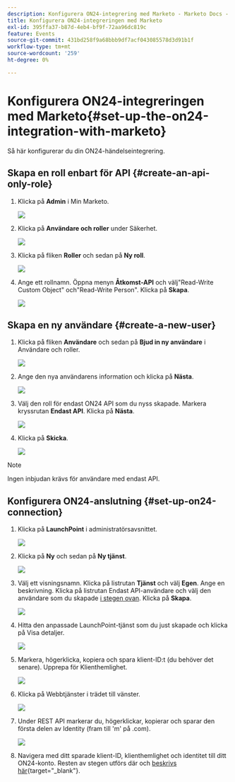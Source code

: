 ```yaml
---
description: Konfigurera ON24-integrering med Marketo - Marketo Docs - produktdokumentation
title: Konfigurera ON24-integreringen med Marketo
exl-id: 395ffa37-b87d-4eb4-bf9f-72aa96dc819c
feature: Events
source-git-commit: 431bd258f9a68bbb9df7acf043085578d3d91b1f
workflow-type: tm+mt
source-wordcount: '259'
ht-degree: 0%

---
```


# Konfigurera ON24-integreringen med Marketo{#set-up-the-on24-integration-with-marketo}

Så här konfigurerar du din ON24-händelseintegrering.

## Skapa en roll enbart för API {#create-an-api-only-role}

1. Klicka på **Admin** i Min Marketo.

   ![](assets/set-up-the-on24-integration-with-marketo-1.png)

1. Klicka på **Användare och roller** under Säkerhet.

   ![](assets/set-up-the-on24-integration-with-marketo-2.png)

1. Klicka på fliken **Roller** och sedan på **Ny roll**.

   ![](assets/set-up-the-on24-integration-with-marketo-3.png)

1. Ange ett rollnamn. Öppna menyn **Åtkomst-API** och välj&quot;Read-Write Custom Object&quot; och&quot;Read-Write Person&quot;. Klicka på **Skapa**.

   ![](assets/set-up-the-on24-integration-with-marketo-4.png)

## Skapa en ny användare {#create-a-new-user}

1. Klicka på fliken **Användare** och sedan på **Bjud in ny användare** i Användare och roller.

   ![](assets/set-up-the-on24-integration-with-marketo-5.png)

1. Ange den nya användarens information och klicka på **Nästa**.

   ![](assets/set-up-the-on24-integration-with-marketo-6.png)

1. Välj den roll för endast ON24 API som du nyss skapade. Markera kryssrutan **Endast API**. Klicka på **Nästa**.

   ![](assets/set-up-the-on24-integration-with-marketo-7.png)

1. Klicka på **Skicka**.

   ![](assets/set-up-the-on24-integration-with-marketo-8.png)

>[!NOTE]
>
>Ingen inbjudan krävs för användare med endast API.

## Konfigurera ON24-anslutning {#set-up-on24-connection}

1. Klicka på **LaunchPoint** i administratörsavsnittet.

   ![](assets/set-up-the-on24-integration-with-marketo-9.png)

1. Klicka på **Ny** och sedan på **Ny tjänst**.

   ![](assets/set-up-the-on24-integration-with-marketo-10.png)

1. Välj ett visningsnamn. Klicka på listrutan **Tjänst** och välj **Egen**. Ange en beskrivning. Klicka på listrutan Endast API-användare och välj den användare som du skapade [ i stegen ovan](#create-a-new-user). Klicka på **Skapa**.

   ![](assets/set-up-the-on24-integration-with-marketo-11.png)

1. Hitta den anpassade LaunchPoint-tjänst som du just skapade och klicka på Visa detaljer.

   ![](assets/set-up-the-on24-integration-with-marketo-12.png)

1. Markera, högerklicka, kopiera och spara klient-ID:t (du behöver det senare). Upprepa för Klienthemlighet.

   ![](assets/set-up-the-on24-integration-with-marketo-13.png)

1. Klicka på Webbtjänster i trädet till vänster.

   ![](assets/set-up-the-on24-integration-with-marketo-14.png)

1. Under REST API markerar du, högerklickar, kopierar och sparar den första delen av Identity (fram till &#39;m&#39; på .com).

   ![](assets/set-up-the-on24-integration-with-marketo-15.png)

1. Navigera med ditt sparade klient-ID, klienthemlighet och identitet till ditt ON24-konto. Resten av stegen utförs där och [beskrivs här](https://on24support.force.com/Support/s/article/Connect-Marketo-ON24-Connect-Data-Integration#Step6){target="_blank"}.
